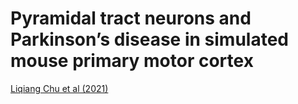 <h1>Pyramidal tract neurons and Parkinson’s disease in simulated mouse primary motor cortex</h1>
<a href="https://www.jneurosci.org/content/41/25/5553" target="_blank" rel="noopener noreferrer">Liqiang Chu et al (2021)</a>
